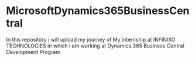 # MicrosoftDynamics365BusinessCentral
In this repository i will upload my journey of My internship at INFINIXO TECHNOLOGIES in which i am working at  Dynamics 365 Business Central Development Program

